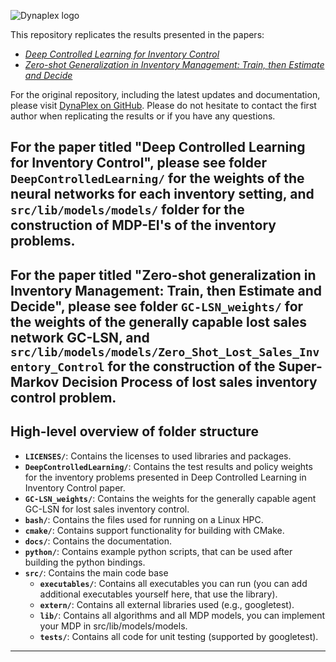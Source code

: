 ![Dynaplex logo](docs/source/assets/images/logo.png)

This repository replicates the results presented in the papers:
- *[Deep Controlled Learning for Inventory Control](https://www.sciencedirect.com/science/article/pii/S0377221725000463)*
- *[Zero-shot Generalization in Inventory Management: Train, then Estimate and Decide](https://arxiv.org/abs/2411.00515)*

For the original repository, including the latest updates and documentation, please visit [DynaPlex on GitHub](https://github.com/DynaPlex/DynaPlex).
Please do not hesitate to contact the first author when replicating the results or if you have any questions.

For the paper titled "Deep Controlled Learning for Inventory Control", please see folder **`DeepControlledLearning/`** for the weights of the neural networks for each inventory setting, and  **`src/lib/models/models/`** folder for the construction of MDP-EI's of the inventory problems.
---

For the paper titled "Zero-shot generalization in Inventory Management: Train, then Estimate and Decide", please see folder **`GC-LSN_weights/`** for the weights of the generally capable lost sales network GC-LSN, and  **`src/lib/models/models/Zero_Shot_Lost_Sales_Inventory_Control`** for the construction of the Super-Markov Decision Process of lost sales inventory control problem.
---

## High-level overview of folder structure

- **`LICENSES/`**: Contains the licenses to used libraries and packages.
- **`DeepControlledLearning/`**: Contains the test results and policy weights for the inventory problems presented in Deep Controlled Learning in Inventory Control paper.
- **`GC-LSN_weights/`**: Contains the weights for the generally capable agent  GC-LSN  for lost sales inventory control.
- **`bash/`**: Contains the files used for running on a Linux HPC.
- **`cmake/`**: Contains support functionality for building with CMake. 
- **`docs/`**: Contains the documentation.
- **`python/`**: Contains example python scripts, that can be used after building the python bindings.
- **`src/`**: Contains the main code base
  - **`executables/`**: Contains all executables you can run (you can add additional executables yourself here, that use the library).
  - **`extern/`**: Contains all external libraries used (e.g., googletest).
  - **`lib/`**: Contains all algorithms and all MDP models, you can implement your MDP in src/lib/models/models.
  - **`tests/`**: Contains all code for unit testing (supported by googletest).

---
